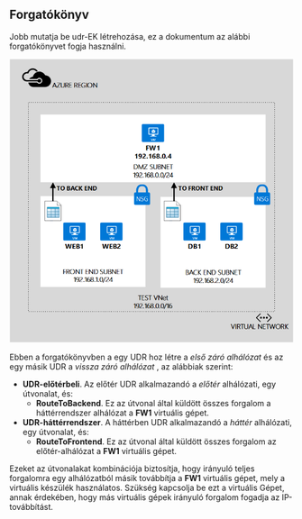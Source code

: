 ## <a name="scenario"></a>Forgatókönyv
Jobb mutatja be udr-EK létrehozása, ez a dokumentum az alábbi forgatókönyvet fogja használni.

![KÉPLEÍRÁS](./media/virtual-network-create-udr-scenario-include/figure1.png)

Ebben a forgatókönyvben a egy UDR hoz létre a *első záró alhálózat* és az egy másik UDR a *vissza záró alhálózat* , az alábbiak szerint: 

* **UDR-előtérbeli**. Az előtér UDR alkalmazandó a *előtér* alhálózati, egy útvonalat, és:    
  * **RouteToBackend**. Ez az útvonal által küldött összes forgalom a háttérrendszer alhálózat a **FW1** virtuális gépet.
* **UDR-háttérrendszer**. A háttérben UDR alkalmazandó a *háttér* alhálózati, egy útvonalat, és:    
  * **RouteToFrontend**. Ez az útvonal által küldött összes forgalom az előtér-alhálózat a **FW1** virtuális gépet.

Ezeket az útvonalakat kombinációja biztosítja, hogy irányuló teljes forgalomra egy alhálózatból másik továbbítja a **FW1** virtuális gépet, mely a virtuális készülék használatos. Szükség kapcsolja be ezt a virtuális Gépet, annak érdekében, hogy más virtuális gépek irányuló forgalom fogadja az IP-továbbítást.

